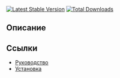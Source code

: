 [![Latest Stable Version](https://poser.pugx.org/{owner}/yii2-{name}/v/stable.png)](https://packagist.org/packages/{owner}/yii2-{name})
[![Total Downloads](https://poser.pugx.org/{owner}/yii2-{name}/downloads.png)](https://packagist.org/packages/{owner}/yii2-{name})

## Описание



## Ссылки

* [Руководство](guide/ru/README.md)
* [Установка](guide/ru/install.md)
